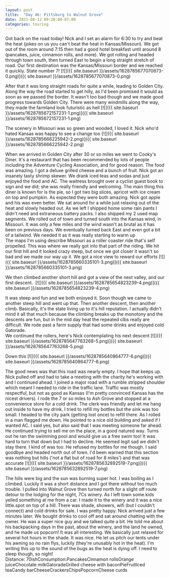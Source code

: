 ```yaml
---
layout: post
title:  "Day 46: Pittsburg to Walnut Grove"
date: 2021-08-12 09:28:00-07:00
categories: touring
---
```

Got back on the road today! Nick and I set an alarm for 6:30 to try and beat the heat (jokes on us you can't beat the heat in Kansas/Missouri). We got out of the room around 7:15 then had a good hotel breakfast until around 8 (pancakes, juice, cinnamon rolls, and more). We got rolling and headed through town south, then turned East to begin a long straight stretch of road. Our first destination was the Kansas/Missouri border and we reached it quickly. State number 7!
[![]({{ site.baseurl }}/assets/1628785677070873-0.png)]({{ site.baseurl }}/assets/1628785677070873-0.png)
  
After that it was long straight roads for quite a while, leading to Golden City. Along the way the road started to get hilly, as I'd been promised it would as soon as we passed the border. It wasn't too bad though and we made good progress towards Golden City. There were many windmills along the way, they made the farmland look futuristic as hell
[![]({{ site.baseurl }}/assets/1628785672157231-1.png)]({{ site.baseurl }}/assets/1628785672157231-1.png)
  
The scenery in Missouri was so green and wooded, I loved it. Nick who'd hated Kansas was happy to see a change too
[![]({{ site.baseurl }}/assets/1628785666225942-2.png)]({{ site.baseurl }}/assets/1628785666225942-2.png)
  
When we arrived in Golden City after 30 or so miles we went to Cooky's Diner. It's a restaurant that has been recommended by lots of people including the Adventure Cycling Association, and for good reason. The food was amazing. I got a deluxe grilled cheese and a bunch of fruit. Nick got an insanely tasty shrimp skewer. We drank iced teas and sodas and just enjoyed the food and AC. The waitress brought over a cyclist guest book to sign and we did; she was really friendly and welcoming. The main thing this diner is known for is the pie, so I got two big slices, apricot with ice cream on top and pumpkin. As expected they were both amazing. Nick got apple and his was even better. We sat around for a while just relaxing out of the heat and slowly headed out. As we left I shipped home some rain pants I didn't need and extraneous battery packs. I also shipped my 2 used map segments. We rolled out of town and turned south into the Kansas wind, in Missouri. It was only a few miles and the wind wasn't as brutal as it has been on previous days. We eventually turned back East and even got a bit of a tailwind. We needed it as it was really starting to warm up  
The maps I'm using describe Missouri as a roller coaster ride that's self propelled. This was where we really got into that part of the riding. We hit our first hill and it looked crazy steep, but once we got closer it wasn't so bad and we made our way up it. We got a nice view to reward our efforts
[![]({{ site.baseurl }}/assets/1628785660335101-3.png)]({{ site.baseurl }}/assets/1628785660335101-3.png)
  
We then climbed another short hill and got a view of the next valley, and our first descent. 
[![]({{ site.baseurl }}/assets/1628785654823239-4.png)]({{ site.baseurl }}/assets/1628785654823239-4.png)
  
It was steep and fun and we both enjoyed it. Soon though we came to another steep hill and went up that. Then another descent, then another climb. Basically, it's the state living up to it's hill reputation. I actually didn't mind it all that much because the climbing breaks up the monotony and the descents are fun, but in the mid day heat the repeated clbs really are difficult. We rode past a farm supply that had some drinks and enjoyed cold Gatorade.   
We continued the rollers, here's Nick contemplating his next descent
[![]({{ site.baseurl }}/assets/1628785647763268-5.png)]({{ site.baseurl }}/assets/1628785647763268-5.png)
  
Down this
[![]({{ site.baseurl }}/assets/1628785640864777-6.png)]({{ site.baseurl }}/assets/1628785640864777-6.png)
  
The good news was that this road was nearly empty. I hope that keeps up.   
Nick pulled off and had to take a meeting with the charity he's working with and I continued ahead. I joined a major road with a rumble stripped shoulder which meant I needed to ride in the traffic lane. Traffic was mostly respectful, but not as good as Kansas (I'm pretty convinced Kansas has the nicest drivers). I rode the 7 or so miles to Ash Grove and stopped at a convenience store for a cold drink. The clerk was friendly and let me hang out inside to have my drink. I tried to refill my bottles but the sink was too small. I headed to the city park (getting lost once) to refill there. As I rolled in a man flagged me down. He pointed to a nice old building and asked if I wanted AC. I said yes, but also said that I was meeting someone far ahead. He continued trying to sell me on the place, in a good natured way. Turns out he ran the swimming pool and would give us a free swim too! It was hard to turn that down but I had to decline. He seemed legit sad we didn't stay there. I kind of was too. He refused my bottles for me though. I said goodbye and headed north out of town. I'd been warned that this section was nothing but hills ('not a flat but of road for 8 miles') and that was accurate
[![]({{ site.baseurl }}/assets/1628785632892519-7.png)]({{ site.baseurl }}/assets/1628785632892519-7.png)
  
The hills were big and the sun was burning super hot. I was boiling as I climbed. Luckily it was a short distance and I got there without too much trouble. I pulled into Walnut Grove then turned north for a slight off route detour to the lodging for the night, 7Cs winery. As I left town some.kids yelled something at me from a car. I made it to the winery and it was a nice little.spot on top of a hill. There was shade, showers, wifi (but I couldn't connect) and cold drinks for sale. I was pretty happy. Nick arrived just a few minutes later. We bought drinks to cool off and sat around chatting with the owner. He was a super nice guy and we talked quite a bit. He told me about his backpacking days in the past, about the winery, and the land he owned, and he made us popcorn! It was all interesting. We basically just relaxed for several hot hours in the shade. It was nice. He let us pitch our tents under his awning so no rain flys, luckily (they're unusably hot in the heat). I'm writing this up to the sound of the bugs as the heat is dying off. I need to sleep though, so night!  
Distance: 70ishConsumption:PancakesCinnamon rollsOrange juiceChocolate milkGatoradeGrilled cheese with baconPieFruitIced teaCandy barCheeseCrackersChipsPopcornCheese curds
